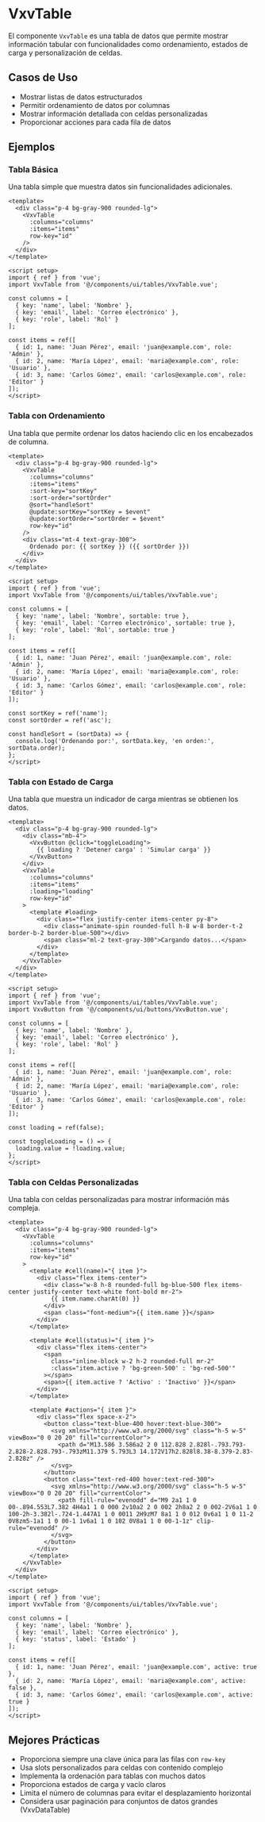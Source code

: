 # VxvTable

El componente `VxvTable` es una tabla de datos que permite mostrar información tabular con funcionalidades como ordenamiento, estados de carga y personalización de celdas.

## Casos de Uso

- Mostrar listas de datos estructurados
- Permitir ordenamiento de datos por columnas
- Mostrar información detallada con celdas personalizadas
- Proporcionar acciones para cada fila de datos

## Ejemplos

### Tabla Básica

Una tabla simple que muestra datos sin funcionalidades adicionales.

```vue
<template>
  <div class="p-4 bg-gray-900 rounded-lg">
    <VxvTable
      :columns="columns"
      :items="items"
      row-key="id"
    />
  </div>
</template>

<script setup>
import { ref } from 'vue';
import VxvTable from '@/components/ui/tables/VxvTable.vue';

const columns = [
  { key: 'name', label: 'Nombre' },
  { key: 'email', label: 'Correo electrónico' },
  { key: 'role', label: 'Rol' }
];

const items = ref([
  { id: 1, name: 'Juan Pérez', email: 'juan@example.com', role: 'Admin' },
  { id: 2, name: 'María López', email: 'maria@example.com', role: 'Usuario' },
  { id: 3, name: 'Carlos Gómez', email: 'carlos@example.com', role: 'Editor' }
]);
</script>
```

### Tabla con Ordenamiento

Una tabla que permite ordenar los datos haciendo clic en los encabezados de columna.

```vue
<template>
  <div class="p-4 bg-gray-900 rounded-lg">
    <VxvTable
      :columns="columns"
      :items="items"
      :sort-key="sortKey"
      :sort-order="sortOrder"
      @sort="handleSort"
      @update:sortKey="sortKey = $event"
      @update:sortOrder="sortOrder = $event"
      row-key="id"
    />
    <div class="mt-4 text-gray-300">
      Ordenado por: {{ sortKey }} ({{ sortOrder }})
    </div>
  </div>
</template>

<script setup>
import { ref } from 'vue';
import VxvTable from '@/components/ui/tables/VxvTable.vue';

const columns = [
  { key: 'name', label: 'Nombre', sortable: true },
  { key: 'email', label: 'Correo electrónico', sortable: true },
  { key: 'role', label: 'Rol', sortable: true }
];

const items = ref([
  { id: 1, name: 'Juan Pérez', email: 'juan@example.com', role: 'Admin' },
  { id: 2, name: 'María López', email: 'maria@example.com', role: 'Usuario' },
  { id: 3, name: 'Carlos Gómez', email: 'carlos@example.com', role: 'Editor' }
]);

const sortKey = ref('name');
const sortOrder = ref('asc');

const handleSort = (sortData) => {
  console.log('Ordenando por:', sortData.key, 'en orden:', sortData.order);
};
</script>
```

### Tabla con Estado de Carga

Una tabla que muestra un indicador de carga mientras se obtienen los datos.

```vue
<template>
  <div class="p-4 bg-gray-900 rounded-lg">
    <div class="mb-4">
      <VxvButton @click="toggleLoading">
        {{ loading ? 'Detener carga' : 'Simular carga' }}
      </VxvButton>
    </div>
    <VxvTable
      :columns="columns"
      :items="items"
      :loading="loading"
      row-key="id"
    >
      <template #loading>
        <div class="flex justify-center items-center py-8">
          <div class="animate-spin rounded-full h-8 w-8 border-t-2 border-b-2 border-blue-500"></div>
          <span class="ml-2 text-gray-300">Cargando datos...</span>
        </div>
      </template>
    </VxvTable>
  </div>
</template>

<script setup>
import { ref } from 'vue';
import VxvTable from '@/components/ui/tables/VxvTable.vue';
import VxvButton from '@/components/ui/buttons/VxvButton.vue';

const columns = [
  { key: 'name', label: 'Nombre' },
  { key: 'email', label: 'Correo electrónico' },
  { key: 'role', label: 'Rol' }
];

const items = ref([
  { id: 1, name: 'Juan Pérez', email: 'juan@example.com', role: 'Admin' },
  { id: 2, name: 'María López', email: 'maria@example.com', role: 'Usuario' },
  { id: 3, name: 'Carlos Gómez', email: 'carlos@example.com', role: 'Editor' }
]);

const loading = ref(false);

const toggleLoading = () => {
  loading.value = !loading.value;
};
</script>
```

### Tabla con Celdas Personalizadas

Una tabla con celdas personalizadas para mostrar información más compleja.

```vue
<template>
  <div class="p-4 bg-gray-900 rounded-lg">
    <VxvTable
      :columns="columns"
      :items="items"
      row-key="id"
    >
      <template #cell(name)="{ item }">
        <div class="flex items-center">
          <div class="w-8 h-8 rounded-full bg-blue-500 flex items-center justify-center text-white font-bold mr-2">
            {{ item.name.charAt(0) }}
          </div>
          <span class="font-medium">{{ item.name }}</span>
        </div>
      </template>
      
      <template #cell(status)="{ item }">
        <div class="flex items-center">
          <span
            class="inline-block w-2 h-2 rounded-full mr-2"
            :class="item.active ? 'bg-green-500' : 'bg-red-500'"
          ></span>
          <span>{{ item.active ? 'Activo' : 'Inactivo' }}</span>
        </div>
      </template>
      
      <template #actions="{ item }">
        <div class="flex space-x-2">
          <button class="text-blue-400 hover:text-blue-300">
            <svg xmlns="http://www.w3.org/2000/svg" class="h-5 w-5" viewBox="0 0 20 20" fill="currentColor">
              <path d="M13.586 3.586a2 2 0 112.828 2.828l-.793.793-2.828-2.828.793-.793zM11.379 5.793L3 14.172V17h2.828l8.38-8.379-2.83-2.828z" />
            </svg>
          </button>
          <button class="text-red-400 hover:text-red-300">
            <svg xmlns="http://www.w3.org/2000/svg" class="h-5 w-5" viewBox="0 0 20 20" fill="currentColor">
              <path fill-rule="evenodd" d="M9 2a1 1 0 00-.894.553L7.382 4H4a1 1 0 000 2v10a2 2 0 002 2h8a2 2 0 002-2V6a1 1 0 100-2h-3.382l-.724-1.447A1 1 0 0011 2H9zM7 8a1 1 0 012 0v6a1 1 0 11-2 0V8zm5-1a1 1 0 00-1 1v6a1 1 0 102 0V8a1 1 0 00-1-1z" clip-rule="evenodd" />
            </svg>
          </button>
        </div>
      </template>
    </VxvTable>
  </div>
</template>

<script setup>
import { ref } from 'vue';
import VxvTable from '@/components/ui/tables/VxvTable.vue';

const columns = [
  { key: 'name', label: 'Nombre' },
  { key: 'email', label: 'Correo electrónico' },
  { key: 'status', label: 'Estado' }
];

const items = ref([
  { id: 1, name: 'Juan Pérez', email: 'juan@example.com', active: true },
  { id: 2, name: 'María López', email: 'maria@example.com', active: false },
  { id: 3, name: 'Carlos Gómez', email: 'carlos@example.com', active: true }
]);
</script>
```

## Mejores Prácticas

- Proporciona siempre una clave única para las filas con `row-key`
- Usa slots personalizados para celdas con contenido complejo
- Implementa la ordenación para tablas con muchos datos
- Proporciona estados de carga y vacío claros
- Limita el número de columnas para evitar el desplazamiento horizontal
- Considera usar paginación para conjuntos de datos grandes (VxvDataTable)
